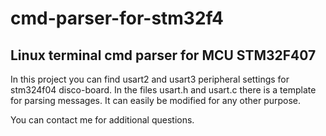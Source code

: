 # cmd-parser-for-stm32f4

## Linux terminal cmd parser for MCU STM32F407

In this project you can find usart2 and usart3 peripheral settings for stm324f04 disco-board. In the files usart.h and usart.c there is a template for parsing messages. It can easily be modified for any other purpose.

You can contact me for additional questions.
